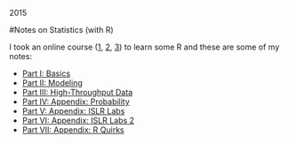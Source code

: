 2015

#Notes on Statistics (with R)

<!--- tags: r -->

I took an online course ([1](s/stat/Certificate1.pdf), [2](s/stat/Certificate2.pdf), [3](s/stat/Certificate3.pdf)) to learn some R and these are some of my notes:

* [Part I: Basics](https://rawgit.com/madebits/r-stats/master/part1.html)
* [Part II: Modeling](https://rawgit.com/madebits/r-stats/master/part2.html)
* [Part III: High-Throughput Data](https://rawgit.com/madebits/r-stats/master/part3.html)
* [Part IV: Appendix: Probability](https://rawgit.com/madebits/r-stats/master/part4.html)
* [Part V: Appendix: ISLR Labs](https://rawgit.com/madebits/r-stats/master/islr.html)
* [Part VI: Appendix: ISLR Labs 2](https://rawgit.com/madebits/r-stats/master/islr2.html)
* [Part VII: Appendix: R Quirks](https://rawgit.com/madebits/r-stats/master/RLang.html)





